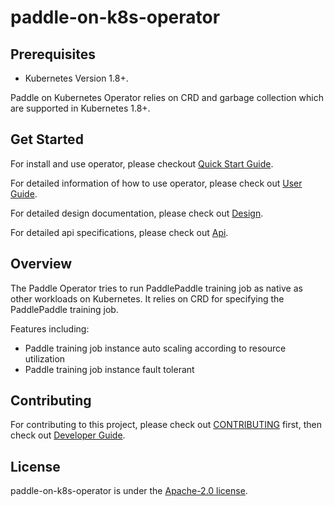 # paddle-on-k8s-operator

## Prerequisites

* Kubernetes Version 1.8+.

Paddle on Kubernetes Operator relies on CRD and garbage collection which are supported in Kubernetes 1.8+.

## Get Started

For install and use operator, please checkout [Quick Start Guide](docs/quick-start-guide.md).

For detailed information of how to use operator, please check out [User Guide](docs/user-guide.md).

For detailed design documentation, please check out [Design](docs/design.md).

For detailed api specifications, please check out [Api](docs/api.md).

## Overview

The Paddle Operator tries to run PaddlePaddle training job as native as other workloads on Kubernetes. It relies on CRD for specifying the PaddlePaddle training job.

Features including:

* Paddle training job instance auto scaling according to resource utilization
* Paddle training job instance fault tolerant

## Contributing

For contributing to this project, please check out [CONTRIBUTING](CONTRIBUTING.md) first, then check out [Developer Guide](docs/developer-guide.md).

## License

paddle-on-k8s-operator is under the [Apache-2.0 license](LICENSE).

